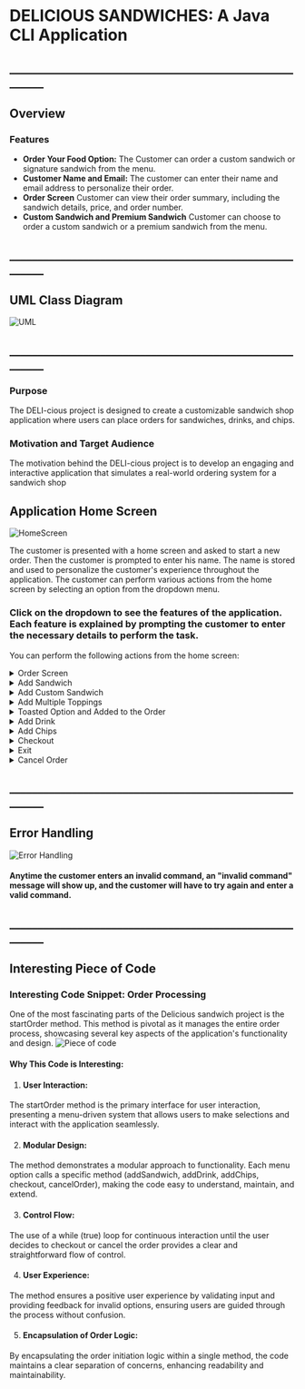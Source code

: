 # DELICIOUS SANDWICHES: A Java CLI Application
## ________________________________________________________
## Overview

### Features
- **Order Your Food Option:** The Customer can order a custom sandwich or signature sandwich from the menu. 
- **Customer Name and Email:** The customer can enter their name and email address to personalize their order. 
- **Order Screen** Customer can view their order summary, including the sandwich details, price, and order number.
- **Custom Sandwich and Premium Sandwich**  Customer can choose to order a custom sandwich or a premium sandwich from the menu.

## ________________________________________________________
## UML Class Diagram

<img  alt="UML" src="src/Images/Deli_UML_SAH.png">

## ________________________________________________________

### Purpose
The DELI-cious project is designed to create a customizable sandwich shop application where users can place orders for sandwiches, drinks, and chips.

### Motivation and Target Audience
The motivation behind the DELI-cious project is to develop an engaging and interactive application that simulates a real-world ordering system for a sandwich shop


## Application Home Screen
<img alt="HomeScreen" src="src/Images/HomeScreen.png">

The customer is presented with a home screen and asked to start a new order. Then the customer is prompted to enter his name. The name is stored and used to personalize the customer's experience throughout the application. The customer can perform various actions from the home screen by selecting an option from the dropdown menu.

### Click on the dropdown to see the features of the application. Each feature is explained by prompting the customer to enter the necessary details to perform the task.
You can perform the following actions from the home screen:

<details>
**<summary> Order Screen </summary>**

<img  alt="Order Screen" src="src/Images/OderScreen.png">

#### The Customer is presented with a home screen and asked to enter his name. The name is stored and used to personalize the customer experience throughout the application. The customer can perform various actions from the home screen by selecting an option from the dropdown menu.
</details>

<details>
<summary> Add Sandwich </summary>

#### Customer can add a sandwich to his order. Customer chooses to add a sandwich from the menu. Then the customer is prompted to choose the type of sandwich he wants to add. 
The customer can choose to add a custom sandwich or a premium sandwich.

<img alt="Add Sandwich" src="src/Images/AddSandwich.png">
</details>

<details>
<summary> Add Custom Sandwich  </summary>

#### Customer chooses to add a custom sandwich. The customer is prompted to enter the type of bread, size, and toppings for the sandwich. The customer can add multiple toppings to the sandwich.
<img alt="Adding Custom Sandwich" src="src/Images/CustomSandwich.png">
</details>

<details>
<summary> Add Multiple Toppings </summary>

#### Customer can add multiple toppings to the sandwich. The toppings are categorized as premium and regular toppings. The customer can choose to add multiple toppings from the premium and regular toppings list.
<img alt="Adding Chips" src="src/Images/MulitpleToppings.png">
</details>

<details>
<summary> Toasted Option and Added to the Order </summary>

#### Customer can choose to have the sandwich toasted. The customer is prompted to choose if he wants the sandwich toasted. The sandwich is then added to the order.
<img alt="Toasted" src="src/Images/Toasted.png">
</details>

<details>
<summary> Add Drink </summary>

#### Customer can add a drink to his order by choosing its size and flavor then the drink is added to the order.
<img alt="Drink" src="src/Images/AddDrink.png">
</details>

<details>
<summary> Add Chips </summary>

#### Customer can add chips to his order by choosing size and then the chips are added to the order.
<img alt="Chips" src="src/Images/AddChips.png">
</details>

<details>
<summary> Checkout </summary>

#### The customer can check out and view their order summary. They are then asked to confirm their order. Once confirmed, the customer is presented with the message "Order Confirmed" along with their name and receipt number, as well as the current date and time.
<img alt="Checkout" src="src/Images/Checkout.png">
</details>

<details>
<summary> Exit </summary>

#### The customer can exit the application by selecting the exit option from the dropdown menu. The customer is then presented with the message "Goodbye" and the application closes.
<img alt="Exit" src="src/Images/Exit.png">
</details>

<details>
<summary> Cancel Order </summary>

1. #### Clearing the Order:
The cancelOrder method clears the current order, removing any items that the user may have added. This ensures that if the user decides to start a new order later, they won't see items from the canceled order.

2. #### User Feedback:
After clearing the order, the method prints a message to inform the user that their order has been canceled. This feedback is important for user experience, as it confirms that the action was successful.

3. #### Returning to Home-Screen:
The method might also include logic to return the user to the home screen or main menu, depending on how the application is structured. In this example, it calls a hypothetical displayHomeScreen method to handle this transition.

<img alt="Cancel Order" src="src/Images/Exit.png">
</details>

## ________________________________________________________


## Error Handling
<img alt="Error Handling" src="src/Images/ErrorHandling.png">

#### Anytime the customer enters an invalid command, an "invalid command" message will show up, and the customer will have to try again and enter a valid command.

## ________________________________________________________
## Interesting Piece of Code
### Interesting Code Snippet: Order Processing
One of the most fascinating parts of the Delicious sandwich project is the startOrder method. This method is pivotal as it manages the entire order process, showcasing several key aspects of the application's functionality and design.
<img alt="Piece of code" src="src/Images/PieceOfCode.png">

#### Why This Code is Interesting:

1. #### User Interaction: 
The startOrder method is the primary interface for user interaction, presenting a menu-driven system that allows users to make selections and interact with the application seamlessly.

2. #### Modular Design: 
The method demonstrates a modular approach to functionality. Each menu option calls a specific method (addSandwich, addDrink, addChips, checkout, cancelOrder), making the code easy to understand, maintain, and extend.

3. #### Control Flow: 
The use of a while (true) loop for continuous interaction until the user decides to checkout or cancel the order provides a clear and straightforward flow of control.

4. #### User Experience:
The method ensures a positive user experience by validating input and providing feedback for invalid options, ensuring users are guided through the process without confusion.

5. #### Encapsulation of Order Logic:
By encapsulating the order initiation logic within a single method, the code maintains a clear separation of concerns, enhancing readability and maintainability.




